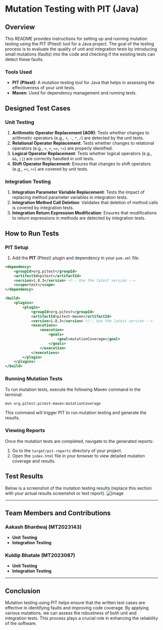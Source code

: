 # Mutation Testing with PIT (Java)

## Overview
This README provides instructions for setting up and running mutation testing using the PIT (Pitest) tool for a Java project. The goal of the testing process is to evaluate the quality of unit and integration tests by introducing small mutations (faults) into the code and checking if the existing tests can detect these faults.

### Tools Used
- **PIT (Pitest)**: A mutation testing tool for Java that helps in assessing the effectiveness of your unit tests.
- **Maven**: Used for dependency management and running tests.

## Designed Test Cases

### Unit Testing
1. **Arithmetic Operator Replacement (AOR)**: Tests whether changes to arithmetic operators (e.g., `+`, `-`, `*`, `/`) are detected by the unit tests.
2. **Relational Operator Replacement**: Tests whether changes to relational operators (e.g., `>`, `<`, `==`, `!=`) are properly identified.
3. **Logical Operator Replacement**: Tests whether logical operators (e.g., `&&`, `||`) are correctly handled in unit tests.
4. **Shift Operator Replacement**: Ensures that changes to shift operators (e.g., `<<`, `>>`) are covered by unit tests.

### Integration Testing
1. **Integration Parameter Variable Replacement**: Tests the impact of replacing method parameter variables in integration tests.
2. **Integration Method Call Deletion**: Validates that deletion of method calls is covered by integration tests.
3. **Integration Return Expression Modification**: Ensures that modifications to return expressions in methods are detected by integration tests.

## How to Run Tests

### PIT Setup
1. Add the **PIT** (Pitest) plugin and dependency in your `pom.xml` file.

```xml
<dependency>
    <groupId>org.pitest</groupId>
    <artifactId>pitest</artifactId>
    <version>1.8.3</version> <!-- Use the latest version -->
    <scope>test</scope>
</dependency>

<build>
    <plugins>
        <plugin>
            <groupId>org.pitest</groupId>
            <artifactId>pitest-maven</artifactId>
            <version>1.8.3</version> <!-- Use the latest version -->
            <executions>
                <execution>
                    <goals>
                        <goal>mutationCoverage</goal>
                    </goals>
                </execution>
            </executions>
        </plugin>
    </plugins>
</build>
```

### Running Mutation Tests
To run mutation tests, execute the following Maven command in the terminal:

```bash
mvn org.pitest:pitest-maven:mutationCoverage
```

This command will trigger PIT to run mutation testing and generate the results.

### Viewing Reports
Once the mutation tests are completed, navigate to the generated reports:

1. Go to the `target/pit-reports` directory of your project.
2. Open the `index.html` file in your browser to view detailed mutation coverage and results.

## Test Results
Below is a screenshot of the mutation testing results (replace this section with your actual results screenshot or text report).
![image](https://github.com/user-attachments/assets/257f2019-b0a2-4bf4-b90e-af46f2d1e321)

---

## Team Members and Contributions

### Aakash Bhardwaj (MT2023143)
- **Unit Testing**
- **Integration Testing**
### Kuldip Bhatale (MT2023087)
- **Unit Testing**
-  **Integration Testing**
---

## Conclusion
Mutation testing using PIT helps ensure that the written test cases are effective in identifying faults and improving code coverage. By applying various mutations, we can assess the robustness of both unit and integration tests. This process plays a crucial role in enhancing the reliability of the software.
